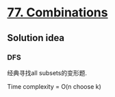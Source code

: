 # [77. Combinations](https://leetcode.com/problems/combinations/)

## Solution idea

### DFS

经典寻找all subsets的变形题.

Time complexity = O(n choose k)